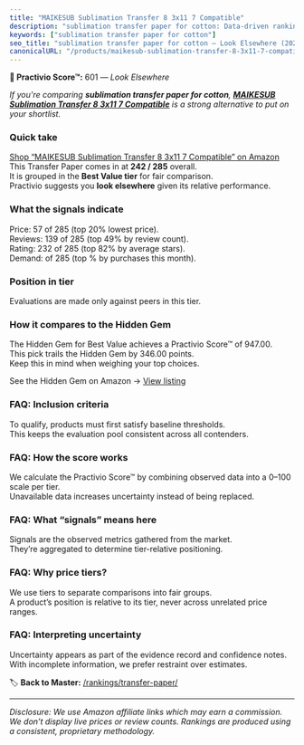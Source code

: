 ```yaml
---
title: "MAIKESUB Sublimation Transfer 8 3x11 7 Compatible"
description: "sublimation transfer paper for cotton: Data-driven ranking using the Practivio Score™. Positioned by quality, value, demand, findability, momentum."
keywords: ["sublimation transfer paper for cotton"]
seo_title: "sublimation transfer paper for cotton — Look Elsewhere (2025)"
canonicalURL: "/products/maikesub-sublimation-transfer-8-3x11-7-compatible-B09W27BN81/"
---
```


**🚫 Practivio Score™:** 601 — _Look Elsewhere_


*If you're comparing **sublimation transfer paper for cotton**, **[MAIKESUB Sublimation Transfer 8 3x11 7 Compatible](https://www.amazon.com/dp/B09W27BN81?tag=practivio-20)** is a strong alternative to put on your shortlist.*
### Quick take
[Shop “MAIKESUB Sublimation Transfer 8 3x11 7 Compatible” on Amazon](https://www.amazon.com/dp/B09W27BN81?tag=practivio-20)
This Transfer Paper comes in at **242 / 285** overall.  
It is grouped in the **Best Value tier** for fair comparison.  
Practivio suggests you **look elsewhere** given its relative performance.

### What the signals indicate
Price: 57 of 285 (top 20% lowest price).  
Reviews: 139 of 285 (top 49% by review count).  
Rating: 232 of 285 (top 82% by average stars).  
Demand:  of 285 (top % by purchases this month).

### Position in tier
Evaluations are made only against peers in this tier.

### How it compares to the Hidden Gem
The Hidden Gem for Best Value achieves a Practivio Score™ of 947.00.  
This pick trails the Hidden Gem by 346.00 points.  
Keep this in mind when weighing your top choices.  

See the Hidden Gem on Amazon → [View listing](https://www.amazon.com/dp/B0943DQ9CD?tag=practivio-20)

### FAQ: Inclusion criteria
To qualify, products must first satisfy baseline thresholds.  
This keeps the evaluation pool consistent across all contenders.

### FAQ: How the score works
We calculate the Practivio Score™ by combining observed data into a 0–100 scale per tier.  
Unavailable data increases uncertainty instead of being replaced.

### FAQ: What “signals” means here
Signals are the observed metrics gathered from the market.  
They’re aggregated to determine tier-relative positioning.

### FAQ: Why price tiers?
We use tiers to separate comparisons into fair groups.  
A product’s position is relative to its tier, never across unrelated price ranges.

### FAQ: Interpreting uncertainty
Uncertainty appears as part of the evidence record and confidence notes.  
With incomplete information, we prefer restraint over estimates.


🏷️ **Back to Master:** [/rankings/transfer-paper/](/rankings/transfer-paper/)

---
_Disclosure: We use Amazon affiliate links which may earn a commission. We don’t display live prices or review counts. Rankings are produced using a consistent, proprietary methodology._
